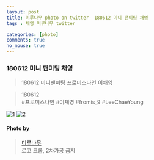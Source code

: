 ```yaml
---
layout: post
title: 미루나무 photo on twitter- 180612 미니 팬미팅 채영
tags : 채영 미루나무 twitter

categories: [photo]
comments: true
no_mouse: true
---
```



###  180612 미니 팬미팅 채영

> 180612 미니팬미팅 프로미스나인 이채영

> 180612  
#프로미스나인 #이채영 #fromis_9 #LeeChaeYoung

![1](https://pbs.twimg.com/media/DffN8PxU0AMnYLP.jpg)
![2](https://pbs.twimg.com/media/DffN8PwV4AEX_Kv.jpg)

#### Photo by
> [미루나무](https://twitter.com/000514net)  
로고 크롭, 2차가공 금지
